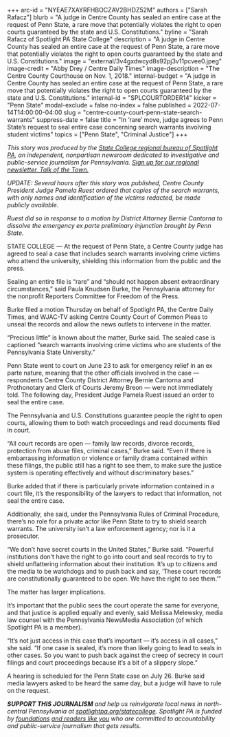 +++
arc-id = "NYEAE7XAYRFHBOCZAV2BHDZ52M"
authors = ["Sarah Rafacz"]
blurb = "A judge in Centre County has sealed an entire case at the request of Penn State, a rare move that potentially violates the right to open courts guaranteed by the state and U.S. Constitutions."
byline = "Sarah Rafacz of Spotlight PA State College"
description = "A judge in Centre County has sealed an entire case at the request of Penn State, a rare move that potentially violates the right to open courts guaranteed by the state and U.S. Constitutions."
image = "external/3v4gxdwcyd8s92pj3v11pcvee0.jpeg"
image-credit = "Abby Drey / Centre Daily Times"
image-description = "The Centre County Courthouse on Nov. 1, 2018."
internal-budget = "A judge in Centre County has sealed an entire case at the request of Penn State, a rare move that potentially violates the right to open courts guaranteed by the state and U.S. Constitutions."
internal-id = "SPLCOURTORDER14"
kicker = "Penn State"
modal-exclude = false
no-index = false
published = 2022-07-14T14:00:00-04:00
slug = "centre-county-court-penn-state-search-warrants"
suppress-date = false
title = "In ‘rare’ move, judge agrees to Penn State’s request to seal entire case concerning search warrants involving student victims"
topics = ["Penn State", "Criminal Justice"]
+++

<i>This story was produced by the </i><a href="https://www.spotlightpa.org/statecollege"><i>State College regional bureau of Spotlight PA</i></a><i>, an independent, nonpartisan newsroom dedicated to investigative and public-service journalism for Pennsylvania. </i><a href="https://www.spotlightpa.org/newsletters/talkofthetown"><i>Sign up for our regional newsletter, Talk of the Town.</i></a>

<i>UPDATE: Several hours after this story was published, Centre County President Judge Pamela Ruest ordered that copies of the search warrants, with only names and identification of the victims redacted, be made publicly available.</i>

<i>Ruest did so in response to a motion by District Attorney Bernie Cantorna to dissolve the emergency ex parte preliminary injunction brought by Penn State.</i>

STATE COLLEGE — At the request of Penn State, a Centre County judge has agreed to seal a case that includes search warrants involving crime victims who attend the university, shielding this information from the public and the press.

Sealing an entire file is “rare” and “should not happen absent extraordinary circumstances,” said Paula Knudsen Burke, the Pennsylvania attorney for the nonprofit Reporters Committee for Freedom of the Press.

Burke filed a motion Thursday on behalf of Spotlight PA, the Centre Daily Times, and WJAC-TV asking Centre County Court of Common Pleas to unseal the records and allow the news outlets to intervene in the matter.

“Precious little” is known about the matter, Burke said. The sealed case is captioned “search warrants involving crime victims who are students of the Pennsylvania State University.”

<script src="https://www.spotlightpa.org/embed.js" async></script><div data-spl-embed-version="1" data-spl-src="https://www.spotlightpa.org/embeds/newsletter/?cta=Sign%20up%20for%20our%20new%20regional%20newsletter%2C%20%3Cb%3ETalk%20of%20the%20Town%3C%2Fb%3E%2C%20and%20get%20all%20the%20news%20and%20notes%20from%20State%20College%20and%20north-central%20PA.&button=Sign%20Up%20Now&preselect=state_college&eyebrow=DON'T%20MISS%20A%20BEAT"></div>

Penn State went to court on June 23 to ask for emergency relief in an ex parte nature, meaning that the other officials involved in the case — respondents Centre County District Attorney Bernie Cantorna and Prothonotary and Clerk of Courts Jeremy Breon — were not immediately told. The following day, President Judge Pamela Ruest issued an order to seal the entire case.

The Pennsylvania and U.S. Constitutions guarantee people the right to open courts, allowing them to both watch proceedings and read documents filed in court.

“All court records are open — family law records, divorce records, protection from abuse files, criminal cases,” Burke said. “Even if there is embarrassing information or violence or family drama contained within these filings, the public still has a right to see them, to make sure the justice system is operating effectively and without discriminatory bases.”

Burke added that if there is particularly private information contained in a court file, it’s the responsibility of the lawyers to redact that information, not seal the entire case.

Additionally, she said, under the Pennsylvania Rules of Criminal Procedure, there’s no role for a private actor like Penn State to try to shield search warrants. The university isn’t a law enforcement agency; nor is it a prosecutor.

“We don’t have secret courts in the United States,” Burke said. “Powerful institutions don’t have the right to go into court and seal records to try to shield unflattering information about their institution. It’s up to citizens and the media to be watchdogs and to push back and say, ‘These court records are constitutionally guaranteed to be open. We have the right to see them.’”

<script src="https://www.spotlightpa.org/embed.js" async></script><div data-spl-embed-version="1" data-spl-src="https://www.spotlightpa.org/embeds/donate/"></div>

The matter has larger implications.

It’s important that the public sees the court operate the same for everyone, and that justice is applied equally and evenly, said Melissa Melewsky, media law counsel with the Pennsylvania NewsMedia Association (of which Spotlight PA is a member).

“It’s not just access in this case that’s important — it’s access in all cases,” she said. “If one case is sealed, it’s more than likely going to lead to seals in other cases. So you want to push back against the creep of secrecy in court filings and court proceedings because it’s a bit of a slippery slope.”

A hearing is scheduled for the Penn State case on July 26. Burke said media lawyers asked to be heard the same day, but a judge will have to rule on the request.

<i><b>SUPPORT THIS JOURNALISM</b></i><i> and help us reinvigorate local news in north-central Pennsylvania at </i><a href="https://checkout.fundjournalism.org/memberform?org_id=spotlightpa&campaign=7015G0000013pUYQAY&utm_source=www.spotlightpa.org&utm_medium=statecollege:section&utm_campaign=statecollege:main"><i>spotlightpa.org/statecollege</i></a><i>. Spotlight PA is funded by </i><a href="https://www.spotlightpa.org/support"><i>foundations</i></a><i> </i><a href="https://www.spotlightpa.org/support"><i>and readers like you</i></a><i> who are committed to accountability and public-service journalism that gets results.</i>
